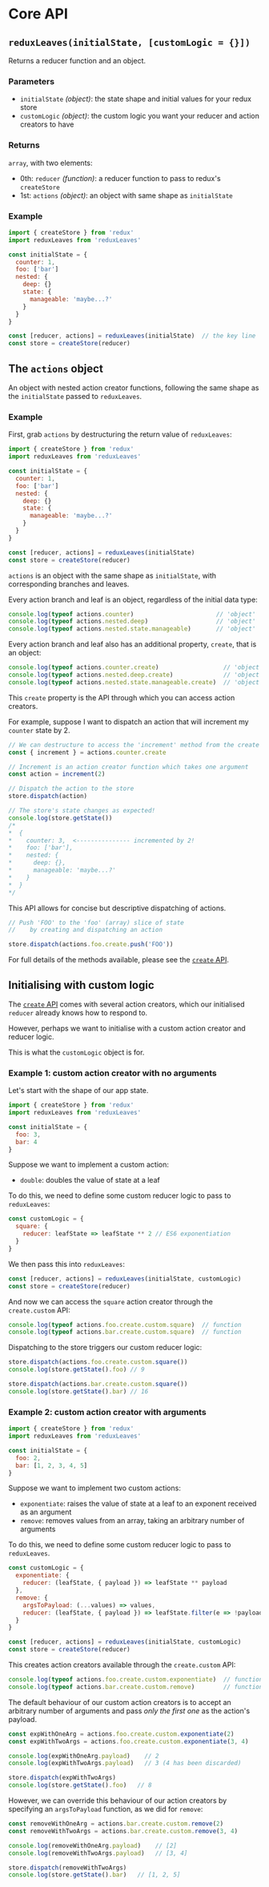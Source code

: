 # Core API

## `reduxLeaves(initialState, [customLogic = {}])`

Returns a reducer function and an object.

### Parameters
- `initialState` *(object)*: the state shape and initial values for your redux store
- `customLogic` *(object)*: the custom logic you want your reducer and action creators to have

### Returns
`array`, with two elements:
- 0th: `reducer` *(function)*: a reducer function to pass to redux's `createStore`
- 1st: `actions` *(object)*: an object with same shape as `initialState`

### Example
```js
import { createStore } from 'redux'
import reduxLeaves from 'reduxLeaves'

const initialState = {
  counter: 1,
  foo: ['bar']
  nested: {
    deep: {}
    state: {
      manageable: 'maybe...?'
    }
  }
}

const [reducer, actions] = reduxLeaves(initialState)  // the key line
const store = createStore(reducer)
```

## The `actions` object

An object with nested action creator functions, following the same shape as the `initialState` passed to `reduxLeaves`.

### Example

First, grab `actions` by destructuring the return value of `reduxLeaves`:

```js
import { createStore } from 'redux'
import reduxLeaves from 'reduxLeaves'

const initialState = {
  counter: 1,
  foo: ['bar']
  nested: {
    deep: {}
    state: {
      manageable: 'maybe...?'
    }
  }
}

const [reducer, actions] = reduxLeaves(initialState)
const store = createStore(reducer)
```

`actions` is an object with the same shape as `initialState`, with corresponding branches and leaves.

Every action branch and leaf is an object, regardless of the initial data type:

```js
console.log(typeof actions.counter)                       // 'object'
console.log(typeof actions.nested.deep)                   // 'object'
console.log(typeof actions.nested.state.manageable)       // 'object'
```

Every action branch and leaf also has an additional property, `create`, that is an object:

```js
console.log(typeof actions.counter.create)                  // 'object'
console.log(typeof actions.nested.deep.create)              // 'object'
console.log(typeof actions.nested.state.manageable.create)  // 'object'
```

This `create` property is the API through which you can access action creators.

For example, suppose I want to dispatch an action that will increment my `counter` state by 2.

```js
// We can destructure to access the 'increment' method from the create API
const { increment } = actions.counter.create

// Increment is an action creator function which takes one argument
const action = increment(2)

// Dispatch the action to the store
store.dispatch(action)

// The store's state changes as expected!
console.log(store.getState())
/*
*  {
*    counter: 3,  <--------------- incremented by 2!
*    foo: ['bar'],
*    nested: {
*      deep: {},
*      manageable: 'maybe...?'
*    }
*  }
*/
```
This API allows for concise but descriptive dispatching of actions.
```js
// Push 'FOO' to the 'foo' (array) slice of state
//    by creating and dispatching an action

store.dispatch(actions.foo.create.push('FOO'))
```

For full details of the methods available, please see the [`create` API](https://github.com/richardcrng/redux-leaves/tree/master/docs/create).

## Initialising with custom logic

The [`create` API](https://github.com/richardcrng/redux-leaves/tree/master/docs/create) comes with several action creators, which our initialised `reducer` already knows how to respond to.

However, perhaps we want to initialise with a custom action creator and reducer logic.

This is what the `customLogic` object is for.

### Example 1: custom action creator with no arguments

Let's start with the shape of our app state.

```js
import { createStore } from 'redux'
import reduxLeaves from 'reduxLeaves'

const initialState = {
  foo: 3,
  bar: 4
}
```

Suppose we want to implement a custom action:
- `double`: doubles the value of state at a leaf

To do this, we need to define some custom reducer logic to pass to `reduxLeaves`:

```js
const customLogic = {
  square: {
    reducer: leafState => leafState ** 2 // ES6 exponentiation
  }
}
```
We then pass this into `reduxLeaves`:
```js
const [reducer, actions] = reduxLeaves(initialState, customLogic)
const store = createStore(reducer)
```
And now we can access the `square` action creator through the `create.custom` API:
```js
console.log(typeof actions.foo.create.custom.square)  // function
console.log(typeof actions.bar.create.custom.square)  // function
```
Dispatching to the store triggers our custom reducer logic:
```js
store.dispatch(actions.foo.create.custom.square())
console.log(store.getState().foo) // 9

store.dispatch(actions.bar.create.custom.square())
console.log(store.getState().bar) // 16
```

### Example 2: custom action creator with arguments

```js
import { createStore } from 'redux'
import reduxLeaves from 'reduxLeaves'

const initialState = {
  foo: 2,
  bar: [1, 2, 3, 4, 5]
}
```

Suppose we want to implement two custom actions:
- `exponentiate`: raises the value of state at a leaf to an exponent received as an argument
- `remove`: removes values from an array, taking an arbitrary number of arguments

To do this, we need to define some custom reducer logic to pass to `reduxLeaves`.

```js
const customLogic = {
  exponentiate: {
    reducer: (leafState, { payload }) => leafState ** payload
  },
  remove: {
    argsToPayload: (...values) => values,
    reducer: (leafState, { payload }) => leafState.filter(e => !payload.includes(e))
  }
}

const [reducer, actions] = reduxLeaves(initialState, customLogic)
const store = createStore(reducer)
```

This creates action creators available through the `create.custom` API:

```js
console.log(typeof actions.foo.create.custom.exponentiate)  // function
console.log(typeof actions.bar.create.custom.remove)        // function
```

The default behaviour of our custom action creators is to accept an arbitrary number of arguments and pass *only the first one* as the action's payload.

```js
const expWithOneArg = actions.foo.create.custom.exponentiate(2)
const expWithTwoArgs = actions.foo.create.custom.exponentiate(3, 4)

console.log(expWithOneArg.payload)    // 2
console.log(expWithTwoArgs.payload)   // 3 (4 has been discarded)

store.dispatch(expWithTwoArgs)
console.log(store.getState().foo)   // 8
```

However, we can override this behaviour of our action creators by specifying an `argsToPayload` function, as we did for `remove`:

```js
const removeWithOneArg = actions.bar.create.custom.remove(2)
const removeWithTwoArgs = actions.bar.create.custom.remove(3, 4)

console.log(removeWithOneArg.payload)    // [2]
console.log(removeWithTwoArgs.payload)   // [3, 4]

store.dispatch(removeWithTwoArgs)
console.log(store.getState().bar)   // [1, 2, 5]
```